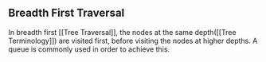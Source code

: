 ## Breadth First Traversal
In breadth first [[Tree Traversal]], the nodes at the same depth([[Tree Terminology]]) are visited first, before visiting the nodes at higher depths. A queue is commonly used in order to achieve this.
